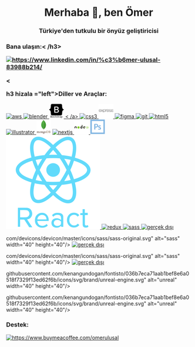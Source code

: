 <h1 align="center">Merhaba 👋, ben Ömer</h1>
<h3 align="center">Türkiye'den tutkulu bir önyüz geliştiricisi</h3>

<h3 align="left">Bana ulaşın:< /h3>
<p align="left">
<a href="https://linkedin.com/in/https://www.linkedin.com/in/%c3%b6mer-ulusal-83988b214/" target= "blank"><img align="center" src="https://raw.githubusercontent.com/rahuldkjain/github-profile-readme-generator/master/src/images/icons/Social/linked-in-alt. svg" alt="https://www.linkedin.com/in/%c3%b6mer-ulusal-83988b214/" height="30" width="40" /></a> </p>
<

h3 hizala ="left">Diller ve Araçlar:</h3>
<p align="left"> <a href="https://aws.amazon.com" target="_blank" rel="noreferrer"> <img src="https://raw.githubusercontent.com/devicons /devicon/master/icons/amazonwebservices/amazonwebservices-original-wordmark.svg" alt="aws" width="40" height="40"/> </a> <a href="https://www.blender .org/" target="_blank" rel="noreferrer"> <img src="https://download.blender.org/branding/community/blender_community_badge_white.svg" alt="blender" width="40" height= "40"/> </a> <a href="https://getbootstrap.com" target="_blank" rel="noreferrer"> <img src="https://raw.githubusercontent.com/devicons/devicon/master/icons/bootstrap/bootstrap-plain-wordmark.svg" alt="bootstrap" width="40" height="40"/> < /a> <a href="https://www.w3schools.com/css/" target="_blank" rel="noreferrer"> <img src="https://raw.githubusercontent.com/devicons/devicon /master/icons/css3/css3-original-wordmark.svg" alt="css3" width="40" height="40"/> </a> <a href="https://expressjs.com" hedef ="_blank" rel="noreferrer"> <img src="https://raw.githubusercontent.com/devicons/devicon/master/icons/express/express-original-wordmark.svg" alt="express" width= "40" height="40"/> </a> <a href="https://www.figma.com/" target="_blank" rel="noreferrer"> <img src="https://www .vectorlogo.zone/logos/figma/figma-icon.svg" alt="figma" width="40" height="40"/> </a> <a href="https://git-scm.com /" target="_blank" rel="noreferrer"> <img src="https://www.vectorlogo.zone/logos/git-scm/git-scm-icon.svg" alt="git" width=" 40" height="40"/> </a> <a href="https://www.w3.org/html/" target="_blank" rel="noreferrer"> <img src="https:/ /raw.githubusercontent.com/devicons/devicon/master/icons/html5/html5-original-wordmark.svg" alt="html5" width="40" height="40"/> </a> <a href="https:// www.adobe.com/in/products/illustrator.html" target="_blank" rel="noreferrer"> <img src="https://www.vectorlogo.zone/logos/adobe_illustrator/adobe_illustrator-icon.svg" alt="illustrator" width="40" height="40"/> </a> <a href="https://www.mongodb.com/" target="_blank" rel="noreferrer"> <img src="https://raw.githubusercontent.com/devicons/devicon/master/icons/mongodb/mongodb-original-wordmark.svg" alt="mongodb" width="40" height="40"/></a> <a href="https://nextjs.org/" target="_blank" rel="noreferrer"> <img src="https://cdn.worldvectorlogo.com/logos/nextjs-2. svg" alt="nextjs" width="40" height="40"/> </a> <a href="https://nodejs.org" target="_blank" rel="noreferrer"> <img src ="https://raw.githubusercontent.com/devicons/devicon/master/icons/nodejs/nodejs-original-wordmark.svg" alt="nodejs" width="40" height="40"/> </a > <a href="https://www.photoshop.com/en" target="_blank" rel="noreferrer"> <img src="https://raw.githubusercontent.com/devicons/devicon/master/icons/photoshop/photoshop-line.svg" alt="photoshop" width="40" height="40"/> </a> <a href="https://reactjs. org/" target="_blank" rel="noreferrer"> <img src="https://raw.githubusercontent.com/devicons/devicon/master/icons/react/react-original-wordmark.svg" alt=" tepki" genişlik="40" yükseklik="40"/> </a> <a href="https://redux.js.org" target="_blank" rel="noreferrer"> <img src="https ://raw.githubusercontent.com/devicons/devicon/master/icons/redux/redux-original.svg" alt="redux" width="40" height="40"/> </a> <a href="https://sass-lang.com" target="_blank" rel="noreferrer"> <img src="https://raw.githubusercontent.com/devicons/devicon/master/icons/sass/ sass-original.svg" alt="sass" width="40" height="40"/> </a> <a href="https://unrealengine.com/" target="_blank" rel="noreferrer "> <img src="https://raw.githubusercontent.com/kenangundogan/fontisto/036b7eca71aab1bef8e6a0518f7329f13ed62f6b/icons/svg/brand/unreal-engine.svg" alt="gerçek dışı" genişlik="40" yükseklik="40" /> </a> </p>com/devicons/devicon/master/icons/sass/sass-original.svg" alt="sass" width="40" height="40"/> </a> <a href="https://unrealengine. com/" target="_blank" rel="noreferrer"> <img src="https://raw.githubusercontent.com/kenangundogan/fontisto/036b7eca71aab1bef8e6a0518f7329f13ed62f6b/icons/svg/brand/unreal-engine.svg" alt=" gerçek dışı" genişlik="40" yükseklik="40"/> </a> </p>com/devicons/devicon/master/icons/sass/sass-original.svg" alt="sass" width="40" height="40"/> </a> <a href="https://unrealengine. com/" target="_blank" rel="noreferrer"> <img src="https://raw.githubusercontent.com/kenangundogan/fontisto/036b7eca71aab1bef8e6a0518f7329f13ed62f6b/icons/svg/brand/unreal-engine.svg" alt=" gerçek dışı" genişlik="40" yükseklik="40"/> </a> </p>githubusercontent.com/kenangundogan/fontisto/036b7eca71aab1bef8e6a0518f7329f13ed62f6b/icons/svg/brand/unreal-engine.svg" alt="unreal" width="40" height="40"/> </a> </p>githubusercontent.com/kenangundogan/fontisto/036b7eca71aab1bef8e6a0518f7329f13ed62f6b/icons/svg/brand/unreal-engine.svg" alt="unreal" width="40" height="40"/> </a> </p>

<h3 align="left">Destek:</h3>
<p> <a href="https://www.buymeacoffee.com/https://www.buymeacoffee.com/omerulusal"> <img align=" sol" src="https://cdn.buymeacoffee.com/buttons/v2/default-yellow.png" height="50" width="210" alt="https://www.buymeacoffee.com/omerulusal" /></a> </p><br><br>
